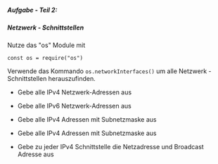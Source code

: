 ##### Aufgabe - Teil 2:

##### Netzwerk - Schnittstellen

Nutze das "os" Module mit 

`const os = require("os")`


Verwende das Kommando `os.networkInterfaces()` um alle
Netzwerk - Schnittstellen herauszufinden.

- Gebe alle IPv4 Netzwerk-Adressen aus
- Gebe alle IPv6 Netzwerk-Adressen aus
- Gebe alle IPv4 Adressen mit Subnetzmaske aus

- Gebe alle IPv4 Adressen mit Subnetzmaske aus
- Gebe zu jeder IPv4 Schnittstelle die Netzadresse  und Broadcast Adresse aus


